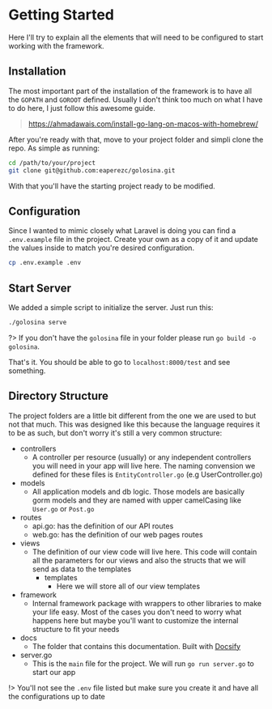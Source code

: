 # Getting Started

Here I'll try to explain all the elements that will need to be configured to start working with the framework.

## Installation

The most important part of the installation of the framework is to have all the `GOPATH` and `GOROOT` defined. Usually I don't think too much on what I have to do here, I just follow this awesome guide.

> https://ahmadawais.com/install-go-lang-on-macos-with-homebrew/

After you're ready with that, move to your project folder and simpli clone the repo. As simple as running:

```bash
cd /path/to/your/project
git clone git@github.com:eaperezc/golosina.git
```

With that you'll have the starting project ready to be modified.



## Configuration

Since I wanted to mimic closely what Laravel is doing you can find a `.env.example` file in the project. Create your own as a copy of it and update the values inside to match you're desired configuration.

```bash
cp .env.example .env
```

## Start Server

We added a simple script to initialize the server. Just run this:

```bash
./golosina serve
```

?> If you don't have the `golosina` file in your folder please run `go build -o golosina`.


That's it. You should be able to go to `localhost:8000/test` and see something.

## Directory Structure

The project folders are a little bit different from the one we are used to but not that much. This was designed like this because the language requires it to be as such, but don't worry it's still a very common structure:

* controllers
    * A controller per resource (usually) or any independent controllers you will need in your app will live here. The naming convension we defined for these files is `EntityController.go` (e.g UserController.go)
* models
    * All application models and db logic. Those models are basically gorm models and they are named with upper camelCasing like `User.go` or `Post.go`
* routes
    * api.go: has the definition of our API routes
    * web.go: has the definition of our web pages routes
* views
    * The definition of our view code will live here. This code will contain all the parameters for our views and also the structs that we will send as data to the templates
        * templates
            * Here we will store all of our view templates
* framework
    * Internal framework package with wrappers to other libraries to make your life easy. Most of the cases you don't need to worry what happens here but maybe you'll want to customize the internal structure to fit your needs
* docs
    * The folder that contains this documentation. Built with [Docsify](https://docsify.js.org/#/quickstart)
* server.go
    * This is the `main` file for the project. We will run `go run server.go` to start our app

!> You'll not see the `.env` file listed but make sure you create it and have all the configurations up to date
